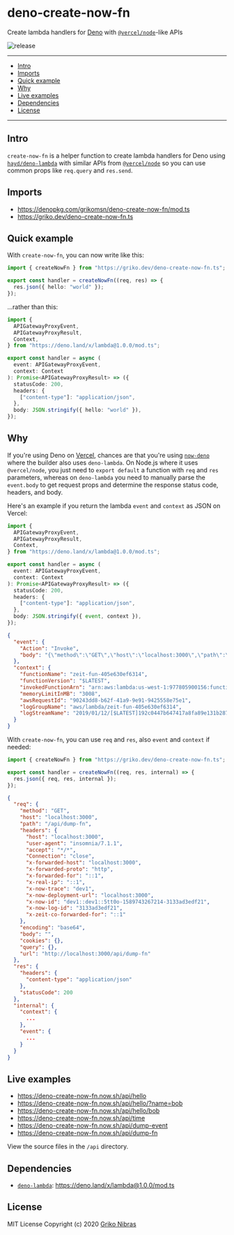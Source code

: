 # deno-create-now-fn

Create lambda handlers for [Deno](https://deno.land) with [`@vercel/node`][vercel-node]-like APIs

![release](https://badgen.net/github/release/grikomsn/deno-create-now-fn)

---

- [Intro](#intro)
- [Imports](#imports)
- [Quick example](#quick-example)
- [Why](#why)
- [Live examples](#live-examples)
- [Dependencies](#dependencies)
- [License](#license)

---

## Intro

`create-now-fn` is a helper function to create lambda handlers for Deno using [`hayd/deno-lambda`][deno-lambda] with similar APIs from [`@vercel/node`][vercel-node] so you can use common props like `req.query` and `res.send`.

## Imports

- <https://denopkg.com/grikomsn/deno-create-now-fn/mod.ts>
- <https://griko.dev/deno-create-now-fn.ts>

## Quick example

With `create-now-fn`, you can now write like this:

```ts
import { createNowFn } from "https://griko.dev/deno-create-now-fn.ts";

export const handler = createNowFn((req, res) => {
  res.json({ hello: "world" });
});
```

...rather than this:

```ts
import {
  APIGatewayProxyEvent,
  APIGatewayProxyResult,
  Context,
} from "https://deno.land/x/lambda@1.0.0/mod.ts";

export const handler = async (
  event: APIGatewayProxyEvent,
  context: Context
): Promise<APIGatewayProxyResult> => ({
  statusCode: 200,
  headers: {
    ["content-type"]: "application/json",
  },
  body: JSON.stringify({ hello: "world" }),
});
```

## Why

If you're using Deno on [Vercel](https://vercel.com/home), chances are that you're using [`now-deno`][now-deno] where the builder also uses `deno-lambda`. On Node.js where it uses `@vercel/node`, you just need to `export default` a function with `req` and `res` parameters, whereas on `deno-lambda` you need to manually parse the `event.body` to get request props and determine the response status code, headers, and body.

Here's an example if you return the lambda `event` and `context` as JSON on Vercel:

```ts
import {
  APIGatewayProxyEvent,
  APIGatewayProxyResult,
  Context,
} from "https://deno.land/x/lambda@1.0.0/mod.ts";

export const handler = async (
  event: APIGatewayProxyEvent,
  context: Context
): Promise<APIGatewayProxyResult> => ({
  statusCode: 200,
  headers: {
    ["content-type"]: "application/json",
  },
  body: JSON.stringify({ event, context }),
});
```

```json
{
  "event": {
    "Action": "Invoke",
    "body": "{\"method\":\"GET\",\"host\":\"localhost:3000\",\"path\":\"/api/dump-event\",\"headers\":{\"host\":\"localhost:3000\",\"user-agent\":\"insomnia/7.1.1\",\"accept\":\"*/*\",\"Connection\":\"close\",\"x-forwarded-host\":\"localhost:3000\",\"x-forwarded-proto\":\"http\",\"x-forwarded-for\":\"::1\",\"x-real-ip\":\"::1\",\"x-now-trace\":\"dev1\",\"x-now-deployment-url\":\"localhost:3000\",\"x-now-id\":\"dev1::dev1::5tt0o-1589743243683-af82fe796ff5\",\"x-now-log-id\":\"af82fe796ff5\",\"x-zeit-co-forwarded-for\":\"::1\"},\"encoding\":\"base64\",\"body\":\"\"}"
  },
  "context": {
    "functionName": "zeit-fun-405e630ef6314",
    "functionVersion": "$LATEST",
    "invokedFunctionArn": "arn:aws:lambda:us-west-1:977805900156:function:nate-dump",
    "memoryLimitInMB": "3008",
    "awsRequestId": "90243dd8-b62f-41a9-9e91-9425558e75e1",
    "logGroupName": "aws/lambda/zeit-fun-405e630ef6314",
    "logStreamName": "2019/01/12/[$LATEST]192c0447b647417a8fa89e131b287806"
  }
}
```

With `create-now-fn`, you can use `req` and `res`, also `event` and `context` if needed:

```ts
import { createNowFn } from "https://griko.dev/deno-create-now-fn.ts";

export const handler = createNowFn((req, res, internal) => {
  res.json({ req, res, internal });
});
```

```json
{
  "req": {
    "method": "GET",
    "host": "localhost:3000",
    "path": "/api/dump-fn",
    "headers": {
      "host": "localhost:3000",
      "user-agent": "insomnia/7.1.1",
      "accept": "*/*",
      "Connection": "close",
      "x-forwarded-host": "localhost:3000",
      "x-forwarded-proto": "http",
      "x-forwarded-for": "::1",
      "x-real-ip": "::1",
      "x-now-trace": "dev1",
      "x-now-deployment-url": "localhost:3000",
      "x-now-id": "dev1::dev1::5tt0o-1589743267214-3133ad3edf21",
      "x-now-log-id": "3133ad3edf21",
      "x-zeit-co-forwarded-for": "::1"
    },
    "encoding": "base64",
    "body": "",
    "cookies": {},
    "query": {},
    "url": "http://localhost:3000/api/dump-fn"
  },
  "res": {
    "headers": {
      "content-type": "application/json"
    },
    "statusCode": 200
  },
  "internal": {
    "context": {
      ...
    },
    "event": {
      ...
    }
  }
}
```

## Live examples

- <https://deno-create-now-fn.now.sh/api/hello>
- <https://deno-create-now-fn.now.sh/api/hello/?name=bob>
- <https://deno-create-now-fn.now.sh/api/hello/bob>
- <https://deno-create-now-fn.now.sh/api/time>
- <https://deno-create-now-fn.now.sh/api/dump-event>
- <https://deno-create-now-fn.now.sh/api/dump-fn>

View the source files in the `/api` directory.

## Dependencies

- [`deno-lambda`][deno-lambda]: <https://deno.land/x/lambda@1.0.0/mod.ts>

## License

MIT License Copyright (c) 2020 [Griko Nibras](https://github.com/grikomsn)

[deno-lambda]: https://github.com/hayd/deno-lambda
[now-deno]: https://github.com/lucacasonato/now-deno
[vercel-node]: https://www.npmjs.com/package/@vercel/node
